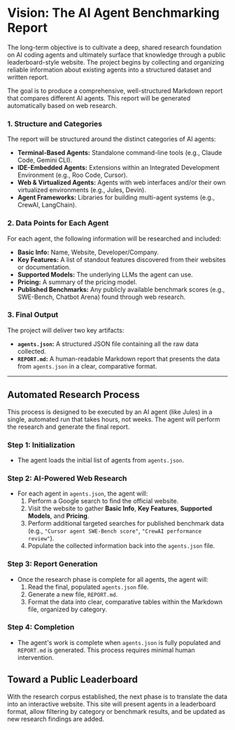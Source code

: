 # Vision: The AI Agent Benchmarking Report

The long-term objective is to cultivate a deep, shared research foundation on AI coding agents and ultimately surface that knowledge through a public leaderboard-style website. The project begins by collecting and organizing reliable information about existing agents into a structured dataset and written report.

The goal is to produce a comprehensive, well-structured Markdown report that compares different AI agents. This report will be generated automatically based on web research.

### 1. Structure and Categories

The report will be structured around the distinct categories of AI agents:

*   **Terminal-Based Agents:** Standalone command-line tools (e.g., Claude Code, Gemini CLI).
*   **IDE-Embedded Agents:** Extensions within an Integrated Development Environment (e.g., Roo Code, Cursor).
*   **Web & Virtualized Agents:** Agents with web interfaces and/or their own virtualized environments (e.g., Jules, Devin).
*   **Agent Frameworks:** Libraries for building multi-agent systems (e.g., CrewAI, LangChain).

### 2. Data Points for Each Agent

For each agent, the following information will be researched and included:

*   **Basic Info:** Name, Website, Developer/Company.
*   **Key Features:** A list of standout features discovered from their websites or documentation.
*   **Supported Models:** The underlying LLMs the agent can use.
*   **Pricing:** A summary of the pricing model.
*   **Published Benchmarks:** Any publicly available benchmark scores (e.g., SWE-Bench, Chatbot Arena) found through web research.

### 3. Final Output

The project will deliver two key artifacts:

*   **`agents.json`:** A structured JSON file containing all the raw data collected.
*   **`REPORT.md`:** A human-readable Markdown report that presents the data from `agents.json` in a clear, comparative format.

---

## Automated Research Process

This process is designed to be executed by an AI agent (like Jules) in a single, automated run that takes hours, not weeks. The agent will perform the research and generate the final report.

### Step 1: Initialization

*   The agent loads the initial list of agents from `agents.json`.

### Step 2: AI-Powered Web Research

*   For each agent in `agents.json`, the agent will:
    1.  Perform a Google search to find the official website.
    2.  Visit the website to gather **Basic Info**, **Key Features**, **Supported Models**, and **Pricing**.
    3.  Perform additional targeted searches for published benchmark data (e.g., `"Cursor agent SWE-Bench score"`, `"CrewAI performance review"`).
    4.  Populate the collected information back into the `agents.json` file.

### Step 3: Report Generation

*   Once the research phase is complete for all agents, the agent will:
    1.  Read the final, populated `agents.json` file.
    2.  Generate a new file, `REPORT.md`.
    3.  Format the data into clear, comparative tables within the Markdown file, organized by category.

### Step 4: Completion

*   The agent's work is complete when `agents.json` is fully populated and `REPORT.md` is generated. This process requires minimal human intervention.

## Toward a Public Leaderboard

With the research corpus established, the next phase is to translate the data into an interactive website. This site will present agents in a leaderboard format, allow filtering by category or benchmark results, and be updated as new research findings are added.
